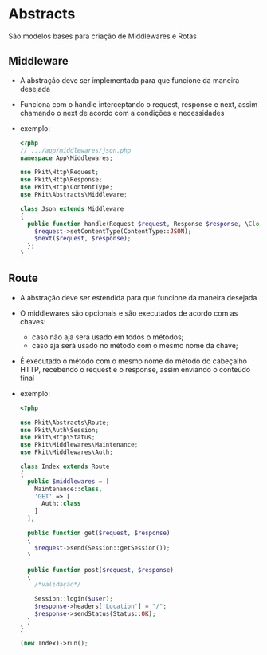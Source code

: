 # Abstracts

São modelos bases para criação de Middlewares e Rotas

## Middleware

- A abstração deve ser implementada para que funcione da maneira desejada
- Funciona com o handle interceptando o request, response e next, assim chamando o next de acordo com a condições e necessidades
- exemplo:

  ```php
  <?php
  // .../app/middlewares/json.php
  namespace App\Middlewares;

  use Pkit\Http\Request;
  use Pkit\Http\Response;
  use PKit\Http\ContentType;
  use PKit\Abstracts\Middleware;

  class Json extends Middleware
  {
    public function handle(Request $request, Response $response, \Closure $next){
      $request->setContentType(ContentType::JSON);
      $next($request, $response);
    };
  }
  ```

## Route

- A abstração deve ser estendida para que funcione da maneira desejada
- O middlewares são opcionais e são executados de acordo com as chaves:
  - caso não aja será usado em todos o métodos;
  - caso aja será usado no método com o mesmo nome da chave;
- É executado o método com o mesmo nome do método do cabeçalho HTTP, recebendo o request e o response, assim enviando o conteúdo final
- exemplo:

  ```php
  <?php

  use Pkit\Abstracts\Route;
  use Pkit\Auth\Session;
  use Pkit\Http\Status;
  use Pkit\Middlewares\Maintenance;
  use Pkit\Middlewares\Auth;

  class Index extends Route
  {
    public $middlewares = [
      Maintenance::class,
      'GET' => [
        Auth::class
      ]
    ];

    public function get($request, $response)
    {
      $request->send(Session::getSession());
    }

    public function post($request, $response)
    {
      /*validação*/

      Session::login($user);
      $response->headers['Location'] = "/";
      $response->sendStatus(Status::OK);
    }
  }

  (new Index)->run();
  ```

